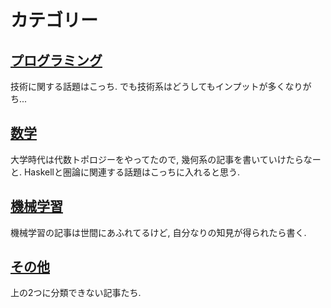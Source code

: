 # カテゴリー

## [プログラミング](/categories/programming/1.html)
技術に関する話題はこっち. でも技術系はどうしてもインプットが多くなりがち...

## [数学](/categories/math/1.html)
大学時代は代数トポロジーをやってたので, 幾何系の記事を書いていけたらなーと. Haskellと圏論に関連する話題はこっちに入れると思う.

## [機械学習](/categories/machine-learning/1.html)
機械学習の記事は世間にあふれてるけど, 自分なりの知見が得られたら書く.

## [その他](/categories/others/1.html)
上の2つに分類できない記事たち.
